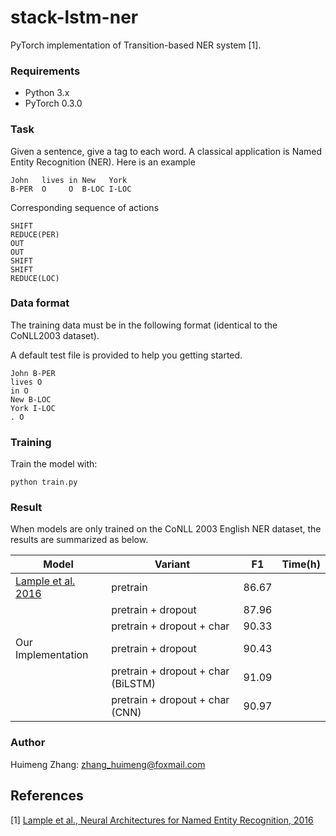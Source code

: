 # stack-lstm-ner
PyTorch implementation of Transition-based NER system [1].

### Requirements
  * Python 3.x
  * PyTorch 0.3.0


### Task

Given a sentence, give a tag to each word. A classical application is Named Entity Recognition (NER). Here is an example

```
John   lives in New   York
B-PER  O     O  B-LOC I-LOC
```
Corresponding sequence of actions

```
SHIFT
REDUCE(PER)
OUT
OUT
SHIFT
SHIFT
REDUCE(LOC)
```
<!--
#### Data structures

 * **buffer** - sequence of tokens, read from left to right
 * **stack** - working memory
 * **output buffer** - sequence of labeled segments constructed from left to right

#### Operations

 * `SHIFT` - move word from **buffer** to top of **stack**
 * `REDUCE(X)` - all words on **stack** are popped, combined to form a segment and labeled with `X` and copied to **output buffer**
 * `OUT` - move one token from **buffer** to **output buffer**-->

### Data format


The training data must be in the following format (identical to the CoNLL2003 dataset).

A default test file is provided to help you getting started.


```
John B-PER
lives O
in O
New B-LOC
York I-LOC
. O
```

### Training

Train the model with:

```
python train.py
```
### Result

When models are only trained on the CoNLL 2003 English NER dataset, the results are summarized as below.

|Model | Variant| F1 | Time(h) |
| ------------- |-------------| -----| -----|
| [Lample et al. 2016](https://github.com/clab/stack-lstm-ner) | pretrain | 86.67 |  
| | pretrain + dropout | 87.96 | 
| | pretrain + dropout + char | 90.33 | 
| Our Implementation | pretrain + dropout | 90.43 | |
| |  pretrain + dropout + char (BiLSTM) | 91.09 | |
| |  pretrain + dropout + char (CNN) | 90.97 | |

### Author
 Huimeng Zhang: zhang_huimeng@foxmail.com

## References

[1] [ Lample et al., Neural Architectures for Named Entity Recognition, 2016](http://www.aclweb.org/anthology/N16-1030.pdf)